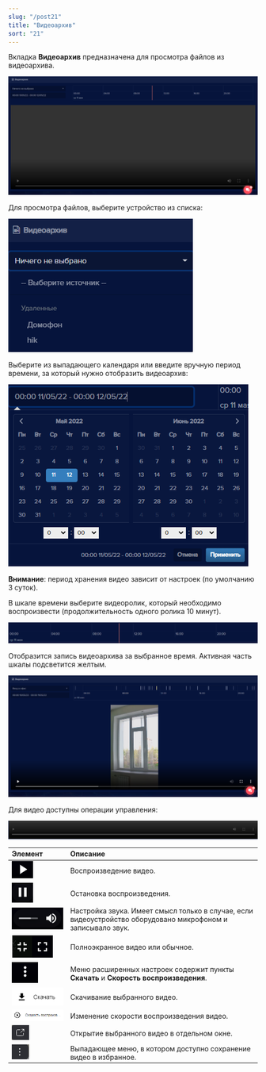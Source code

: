 ```yaml
---
slug: "/post21"
title: "Видеоархив"
sort: "21"
---
```


Вкладка **Видеоархив** предназначена для просмотра файлов из видеоархива. 

![](images/Видеоархив.png)

Для  просмотра файлов, выберите устройство из списка:

![](images/Устройство.png)

Выберите из выпадающего календаря или введите вручную период времени, за который нужно отобразить видеоархив:

![](images/Календарь.png)

**Внимание**: период хранения видео зависит от настроек (по умолчанию 3 суток).

В шкале времени выберите видеоролик, который необходимо воспроизвести (продолжительность одного ролика 10 минут).

![](images/Шкала.png)

Отобразится запись видеоархива за выбранное время. Активная часть шкалы подсветится желтым.

![](images/Архив.png)

Для видео доступны операции управления:

![](images/Screenshot_116.png)

|Элемент|Описание|
| :- | :- |
|![](images/Screenshot_162.png)|Воспроизведение видео.|
|![](images/Screenshot_163.png)|Остановка воспроизведения.|
|![](images/Screenshot_164.png)|Настройка звука. Имеет смысл только в случае, если видеоустройство оборудовано микрофоном и записывало звук.|
|![](images/Screenshot_165.png)|Полноэкранное видео или обычное.|
|![](images/Screenshot_166.png)|Меню расширенных настроек содержит пункты **Скачать** и **Скорость воспроизведения**.|
|![](images/Screenshot_167.png)|Скачивание выбранного видео.|
|![](images/Скорость.png)|Изменение скорости воспроизведения видео.|
|![](images/Открыть.png)|Открытие выбранного видео в отдельном окне.|
|![](images/Точки.png)|Выпадающее меню, в котором доступно сохранение видео в избранное.|